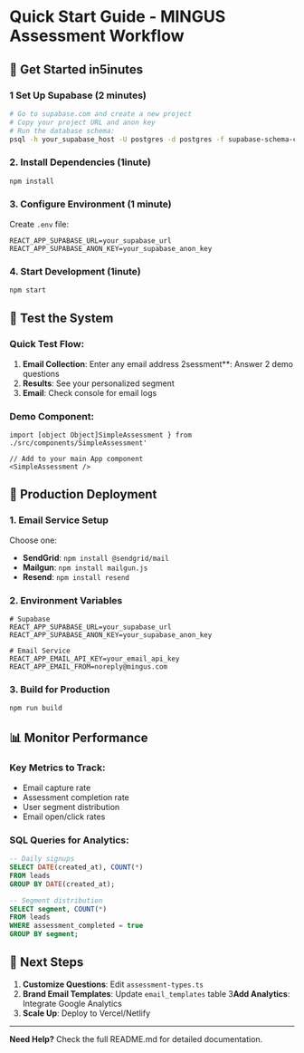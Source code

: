 # Quick Start Guide - MINGUS Assessment Workflow

## 🚀 Get Started in5inutes

### 1 Set Up Supabase (2 minutes)
```bash
# Go to supabase.com and create a new project
# Copy your project URL and anon key
# Run the database schema:
psql -h your_supabase_host -U postgres -d postgres -f supabase-schema-clean.sql
```

### 2. Install Dependencies (1inute)
```bash
npm install
```

### 3. Configure Environment (1 minute)
Create `.env` file:
```env
REACT_APP_SUPABASE_URL=your_supabase_url
REACT_APP_SUPABASE_ANON_KEY=your_supabase_anon_key
```

### 4. Start Development (1inute)
```bash
npm start
```

## 📱 Test the System

### Quick Test Flow:
1. **Email Collection**: Enter any email address
2sessment**: Answer 2 demo questions
3. **Results**: See your personalized segment
4. **Email**: Check console for email logs

### Demo Component:
```tsx
import [object Object]SimpleAssessment } from ./src/components/SimpleAssessment'

// Add to your main App component
<SimpleAssessment />
```

## 🔧 Production Deployment

### 1. Email Service Setup
Choose one:
- **SendGrid**: `npm install @sendgrid/mail`
- **Mailgun**: `npm install mailgun.js`
- **Resend**: `npm install resend`

### 2. Environment Variables
```env
# Supabase
REACT_APP_SUPABASE_URL=your_supabase_url
REACT_APP_SUPABASE_ANON_KEY=your_supabase_anon_key

# Email Service
REACT_APP_EMAIL_API_KEY=your_email_api_key
REACT_APP_EMAIL_FROM=noreply@mingus.com
```

### 3. Build for Production
```bash
npm run build
```

## 📊 Monitor Performance

### Key Metrics to Track:
- Email capture rate
- Assessment completion rate
- User segment distribution
- Email open/click rates

### SQL Queries for Analytics:
```sql
-- Daily signups
SELECT DATE(created_at), COUNT(*) 
FROM leads 
GROUP BY DATE(created_at);

-- Segment distribution
SELECT segment, COUNT(*) 
FROM leads 
WHERE assessment_completed = true 
GROUP BY segment;
```

## 🎯 Next Steps

1. **Customize Questions**: Edit `assessment-types.ts`
2. **Brand Email Templates**: Update `email_templates` table
3**Add Analytics**: Integrate Google Analytics
4. **Scale Up**: Deploy to Vercel/Netlify

---

**Need Help?** Check the full README.md for detailed documentation. 